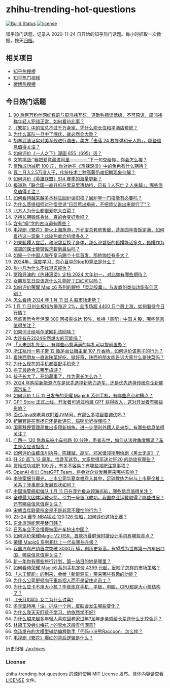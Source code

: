 # zhihu-trending-hot-questions

[![Build Status](https://github.com/justjavac/zhihu-trending-hot-questions/workflows/ci/badge.svg?branch=master)](https://github.com/justjavac/zhihu-trending-hot-questions/actions)
[![license](https://img.shields.io/github/license/justjavac/zhihu-trending-hot-questions)](https://github.com/justjavac/zhihu-trending-hot-questions/blob/master/LICENSE)

知乎热门话题，记录从 2020-11-24
日开始的知乎热门话题。每小时抓取一次数据，按天[归档](./archives)。

## 相关项目

- [知乎热搜榜](https://github.com/justjavac/zhihu-trending-top-search)
- [知乎热门视频](https://github.com/justjavac/zhihu-trending-hot-video)
- [微博热搜榜](https://github.com/justjavac/weibo-trending-hot-search)

## 今日热门话题

<!-- BEGIN -->
<!-- 最后更新时间 Fri Jan 12 2024 03:01:27 GMT+0800 (China Standard Time) -->

1. [90 后百万粉丝网红程前与周鸿祎互怼，道歉称错误低级、不可原谅，周鸿祎称年轻人犯错正常，如何看待此事？](https://www.zhihu.com/question/639069696)
1. [《繁花》中的宝总不过千万身家，凭什么能长住和平酒店套房？](https://www.zhihu.com/question/638620334)
1. [为什么军队一旦中了埋伏，就必然会大败？](https://www.zhihu.com/question/638959905)
1. [胡塞武装证实对美军舰进行袭击，美方「击落 24 枚导弹和无人机」，哪些信息值得关注？](https://www.zhihu.com/question/639010145)
1. [如何评价《一人之下》漫画 655（695）话？](https://www.zhihu.com/question/639135777)
1. [文笔挑战:“我把爱意藏进风里————”下一句交给你，你会怎么接？](https://www.zhihu.com/question/634210925)
1. [贾玲成功减肥 100 斤，你对她在《热辣滚烫》中的角色有什么期待？](https://www.zhihu.com/question/639018422)
1. [瓦工月入2.5万没人干，传统技术工种高薪仍难招聘现象何解？](https://www.zhihu.com/question/638915195)
1. [如何评价《英雄联盟》S14 赛季的海量更新？](https://www.zhihu.com/question/638952242)
1. [报道称「联合国一直升机在索马里遭劫持，已有 1 人死亡 2 人失踪」，哪些信息值得关注？](https://www.zhihu.com/question/639047119)
1. [如何看待越来越多本科生回炉读职校？回炉学一门技能有必要吗？](https://www.zhihu.com/question/639010928)
1. [为什么菩提祖师对孙悟空说“日后惹出祸来，不把师父说出来就行了”？](https://www.zhihu.com/question/420346826)
1. [北方人为什么都很爱吃大白菜？](https://www.zhihu.com/question/630253138)
1. [坚持长期锻炼身体，真的会变好看吗？](https://www.zhihu.com/question/637542853)
1. [含有“柳”字的古诗词有哪些？](https://www.zhihu.com/question/639044855)
1. [电视剧《繁花》带火上海旅游，万元宝总套房售罄，苔圣园年夜饭定满，如何看待这一现象？此轮热度会持续多久？](https://www.zhihu.com/question/638867445)
1. [如果甄嬛入宫后，和浣碧互换了身体，那么浣碧版的甄嬛能活多久，甄嬛作为浣碧的谋士能辅佐浣碧到最后吗？](https://www.zhihu.com/question/564666222)
1. [如果一个中国人能在皇马踢个十年首发，那他咖位有多大？](https://www.zhihu.com/question/638798149)
1. [2024年，深度学习，你心目中的top10算法是什么？](https://www.zhihu.com/question/638660013)
1. [张小凡为什么不找道玄报仇？](https://www.zhihu.com/question/54126285)
1. [贾玲导演的《热辣滚烫》定档 2024 大年初一，对此你有哪些期待？](https://www.zhihu.com/question/639013693)
1. [女朋友生日应该送什么礼物好？口红可以吗？](https://www.zhihu.com/question/439091288)
1. [如何评价荣耀 Magic6 系列的眼控「灵动胶囊」，与友商的类似功能有何区别？](https://www.zhihu.com/question/639051847)
1. [怎么看待 2024 年 1 月 11 日 A 股市场走势？](https://www.zhihu.com/question/639010298)
1. [1 月 11 日创业板指放量涨近 2%，全市场超 4400 只个股上涨，如何看待今日行情？](https://www.zhihu.com/question/639010236)
1. [高盛表示今年沪深 300 回报率或达 19%，维持「高配」中国 A 股，哪些信息值得关注？](https://www.zhihu.com/question/639023358)
1. [如果河北给哈尔滨回礼该回啥？](https://www.zhihu.com/question/638614316)
1. [大连有在2024突然爆火的可能吗？](https://www.zhihu.com/question/637862627)
1. [「人未到礼先至」，有哪些心意满满的年礼可以提前置办？](https://www.zhihu.com/question/637095707)
1. [浙江杭州一男子带 12 瓶茅台让摊主灌 107 斤香肠，如何评价该男子的行为？](https://www.zhihu.com/question/638855111)
1. [看陕西朋友一直说陕菜好吃，挺好奇，陕西的朋友能告诉大家什么是陕菜吗？](https://www.zhihu.com/question/633913087)
1. [为什么现在的手机都要配手机壳？](https://www.zhihu.com/question/638479757)
1. [冬天最适合去哪里旅游？](https://www.zhihu.com/question/634386723)
1. [孩子长大了，开始藏事了，作为家长怎么办？](https://www.zhihu.com/question/637511284)
1. [2024 年购买新能源汽车是优先选择新势力造车，还是优先选择传统车企新能源汽车？](https://www.zhihu.com/question/638044475)
1. [如何评价 1 月 11 日发布的荣耀 Magic6 系列手机，有哪些亮点和槽点？](https://www.zhihu.com/question/639051562)
1. [GPT Store 正式上线，开发者可通过构建 GPT 获得收入，这对开发者有哪些影响？](https://www.zhihu.com/question/639010122)
1. [面试Java岗老喜欢盯着JVM问，有那么多项目要调优吗？](https://www.zhihu.com/question/635702355)
1. [铲屎官是在表扬它还是批评它，猫咪能听得懂吗？](https://www.zhihu.com/question/638705355)
1. [国家移民管理局推出多项新措施，进一步便利外籍人员来华，有哪些信息值得关注？](https://www.zhihu.com/question/639014885)
1. [广西一 120 急救车被小车挡路 10 分钟，患者去世，如何从法律角度解读？车主是否应该担责？](https://www.zhihu.com/question/639003746)
1. [如何评价由臧溪川执导，陈建斌、胡军、邓家佳领衔刑侦剧《黑土无言》？](https://www.zhihu.com/question/638924177)
1. [歼 20 首飞 13 周年，恰逢军迷节，大家觉得军迷对歼20 的助攻有哪些？](https://www.zhihu.com/question/639010717)
1. [贾玲成功减肥 100 斤，有多不容易？有哪些减肥注意事项？](https://www.zhihu.com/question/639018155)
1. [OpenAI 推出 ChatGPT Team，将会对企业发展带来哪些影响？](https://www.zhihu.com/question/639001273)
1. [李铁案细节曝光，上市公司华夏幸福卷入其中，足球教练为何与上市房企扯上关系？涉事房企发展现状如何？](https://www.zhihu.com/question/639018112)
1. [中国海警舰艇编队 1 月 11 日在我钓鱼岛领海巡航，哪些信息值得关注？](https://www.zhihu.com/question/639065197)
1. [全球最大固体运载火箭，引力一号首飞成功，我国商业运载取得了哪些进展？还有哪些信息值得关注？](https://www.zhihu.com/question/639062802)
1. [宋朝当年联蒙抗金是不是非常不理性的行为？](https://www.zhihu.com/question/635332535)
1. [23-24 赛季 NBA猛龙 120:126 快船，如何评价这场比赛？](https://www.zhihu.com/question/639023364)
1. [东北旅游能否平替日韩？](https://www.zhihu.com/question/638908996)
1. [日系车会不会慢慢被国产车挤出中国？](https://www.zhihu.com/question/633140043)
1. [如何评价荣耀Magic V2 RSR，首款折叠屏保时捷设计手机有哪些亮点？](https://www.zhihu.com/question/639076890)
1. [荣耀 Magic6 系列相比上一代有哪些升级？](https://www.zhihu.com/question/639051743)
1. [我国汽车产销首次突破 3000万 辆，创历史新高，有望成为世界第一汽车出口国，哪些信息值得关注？](https://www.zhihu.com/question/639048898)
1. [新一年你有哪些旅行计划，第一站目的地是哪里？](https://www.zhihu.com/question/637991599)
1. [如何看待荣耀 Magic6 系列手机定价 4399 元起，反映了怎样的市场策略？](https://www.zhihu.com/question/639051930)
1. [「人工智能」的到来，会给「新能源车」带来哪些有趣的功能？](https://www.zhihu.com/question/639020659)
1. [为什么公司更倾向于重新招人而不是留住老员工？](https://www.zhihu.com/question/635550954)
1. [为什么显卡不用大小核？毕竟现在手机，平板，电脑，CPU都是大小核结构了？](https://www.zhihu.com/question/638490268)
1. [《长月烬明》女二为什么讨喜?](https://www.zhihu.com/question/624282408)
1. [冬季坚持用「油」护肤一个月，皮肤会发生哪些变化？](https://www.zhihu.com/question/638584673)
1. [为什么我天天盯孩子学习，他依然学不好?](https://www.zhihu.com/question/638692856)
1. [为什么越来越多年轻人喜欢回老家过年?龙年走亲戚给长辈送什么比较合适？](https://www.zhihu.com/question/638948011)
1. [林黛玉没尝出梅花上的雪水这段有何深意?](https://www.zhihu.com/question/568787261)
1. [商汤发布的大模型辅助编程助手「代码小浣熊Raccoon」怎么样？](https://www.zhihu.com/question/636497646)
1. [电视剧《繁花》爆红的背后逻辑是什么？](https://www.zhihu.com/question/638515079)

<!-- END -->

历史归档 [./archives](./archives)

### License

[zhihu-trending-hot-questions](https://github.com/justjavac/zhihu-trending-hot-questions)
的源码使用 MIT License 发布。具体内容请查看 [LICENSE](./LICENSE) 文件。
